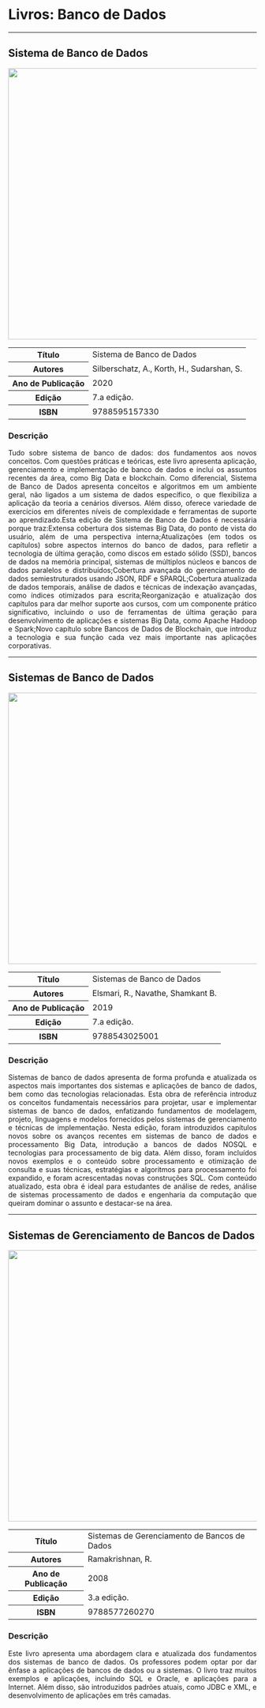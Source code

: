 # Livros: Banco de Dados
<hr>

## Sistema de Banco de Dados

<p align="center">
  <img src="https://github.com/Universidade-Livre/ciencia-da-computacao/assets/30880723/ccae0272-0dd4-42d5-b1d1-677c5bd03a34" width="550px">
</p>

<table align="center">
    <tr>
        <th>Título</th>
        <td>Sistema de Banco de Dados</td>
    </tr>
    <tr>
        <th>Autores</th>
        <td>Silberschatz, A., Korth, H., Sudarshan, S.</td>
    </tr>
    <tr>
        <th>Ano de Publicação</th>
        <td>2020</td>
    </tr>
    <tr>
        <th>Edição</th>
        <td>7.a edição.</td>
    </tr>
    <tr>
        <th>ISBN</th>
        <td>9788595157330</td>
    </tr>
</table>

### Descrição

<p align="justify">
Tudo sobre sistema de banco de dados: dos fundamentos aos novos conceitos. Com questões práticas e teóricas, este livro apresenta aplicação, gerenciamento e implementação de banco de dados e inclui os assuntos recentes da área, como Big Data e blockchain. Como diferencial, Sistema de Banco de Dados apresenta conceitos e algoritmos em um ambiente geral, não ligados a um sistema de dados específico, o que flexibiliza a aplicação da teoria a cenários diversos. Além disso, oferece variedade de exercícios em diferentes níveis de complexidade e ferramentas de suporte ao aprendizado.Esta edição de Sistema de Banco de Dados é necessária porque traz:Extensa cobertura dos sistemas Big Data, do ponto de vista do usuário, além de uma perspectiva interna;Atualizações (em todos os capítulos) sobre aspectos internos do banco de dados, para refletir a tecnologia de última geração, como discos em estado sólido (SSD), bancos de dados na memória principal, sistemas de múltiplos núcleos e bancos de dados paralelos e distribuídos;Cobertura avançada do gerenciamento de dados semiestruturados usando JSON, RDF e SPARQL;Cobertura atualizada de dados temporais, análise de dados e técnicas de indexação avançadas, como índices otimizados para escrita;Reorganização e atualização dos capítulos para dar melhor suporte aos cursos, com um componente prático significativo, incluindo o uso de ferramentas de última geração para desenvolvimento de aplicações e sistemas Big Data, como Apache Hadoop e Spark;Novo capítulo sobre Bancos de Dados de Blockchain, que introduz a tecnologia e sua função cada vez mais importante nas aplicações corporativas.
</p>

<hr>

## Sistemas de Banco de Dados

<p align="center">
  <img src="https://github.com/Universidade-Livre/ciencia-da-computacao/assets/30880723/01e8907c-2583-40a5-bfcb-6aeee75d9453" width="550px">
</p>

<table align="center">
    <tr>
        <th>Título</th>
        <td>Sistemas de Banco de Dados</td>
    </tr>
    <tr>
        <th>Autores</th>
        <td>Elsmari, R., Navathe, Shamkant B.</td>
    </tr>
    <tr>
        <th>Ano de Publicação</th>
        <td>2019</td>
    </tr>
    <tr>
        <th>Edição</th>
        <td>7.a edição.</td>
    </tr>
    <tr>
        <th>ISBN</th>
        <td>9788543025001</td>
    </tr>
</table>

### Descrição

<p align="justify">
Sistemas de banco de dados apresenta de forma profunda e atualizada os aspectos mais importantes dos sistemas e aplicações de banco de dados, bem como das tecnologias relacionadas. Esta obra de referência introduz os conceitos fundamentais necessários para projetar, usar e implementar sistemas de banco de dados, enfatizando fundamentos de modelagem, projeto, linguagens e modelos fornecidos pelos sistemas de gerenciamento e técnicas de implementação. Nesta edição, foram introduzidos capítulos novos sobre os avanços recentes em sistemas de banco de dados e processamento Big Data, introdução a bancos de dados NOSQL e tecnologias para processamento de big data. Além disso, foram incluídos novos exemplos e o conteúdo sobre processamento e otimização de consulta e suas técnicas, estratégias e algoritmos para processamento foi expandido, e foram acrescentadas novas construções SQL. Com conteúdo atualizado, esta obra é ideal para estudantes de análise de redes, análise de sistemas processamento de dados e engenharia da computação que queiram dominar o assunto e destacar-se na área.
</p>

<hr>

## Sistemas de Gerenciamento de Bancos de Dados

<p align="center">
  <img src="https://github.com/Universidade-Livre/ciencia-da-computacao/assets/30880723/3bc6d1e0-6ded-421c-847d-b85d82e10513" width="550px">
</p>


<table align="center">
    <tr>
        <th>Título</th>
        <td>Sistemas de Gerenciamento de Bancos de Dados</td>
    </tr>
    <tr>
        <th>Autores</th>
        <td>Ramakrishnan, R.</td>
    </tr>
    <tr>
        <th>Ano de Publicação</th>
        <td>2008</td>
    </tr>
    <tr>
        <th>Edição</th>
        <td>3.a edição.</td>
    </tr>
    <tr>
        <th>ISBN</th>
        <td>9788577260270</td>
    </tr>
</table>

### Descrição

<p align="justify">
Este livro apresenta uma abordagem clara e atualizada dos fundamentos dos sistemas de banco de dados. Os professores podem optar por dar ênfase a aplicações de bancos de dados ou a sistemas. O livro traz muitos exemplos e aplicações, incluindo SQL e Oracle, e aplicações para a Internet. Além disso, são introduzidos padrões atuais, como JDBC e XML, e desenvolvimento de aplicações em três camadas.
</p>
